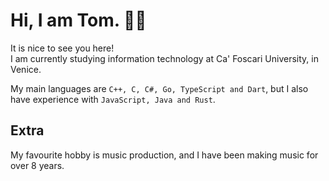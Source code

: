 # Hi, I am Tom. 🖐🏼

It is nice to see you here!<br>
I am currently studying information technology at Ca' Foscari University, in Venice.

My main languages are `C++, C, C#, Go, TypeScript and Dart`, but I also have experience with `JavaScript, Java and Rust`.


## Extra

My favourite hobby is music production, and I have been making music for over 8 years.
